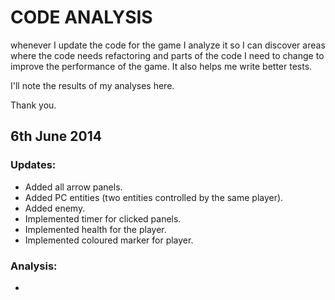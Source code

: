 CODE ANALYSIS
======================================================
whenever I update the code for the game I analyze it so I can discover areas where the code needs refactoring and parts of the code I need to change to improve the performance of the game. It also helps me write better tests.

I'll note the results of my analyses here.

Thank you.


## **6th June 2014**
### **Updates:**
*    Added all arrow panels.
*    Added PC entities (two entities controlled by the same player).
*    Added enemy.
*    Implemented timer for clicked panels.
*    Implemented health for the player.
*    Implemented coloured marker for player.

### **Analysis:**
*    
